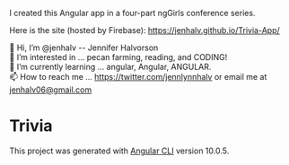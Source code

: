 I created this Angular app in a four-part ngGirls conference series. 

Here is the site (hosted by Firebase):  https://jenhalv.github.io/Trivia-App/

👋 Hi, I’m @jenhalv -- Jennifer Halvorson<br>
👀 I’m interested in ... pecan farming, reading, and CODING!<br>
🌱 I’m currently learning ... angular, Angular, ANGULAR.<br>
📫 How to reach me ... https://twitter.com/jennlynnhalv or email me at jenhalv06@gmail.com<br>

# Trivia

This project was generated with [Angular CLI](https://github.com/angular/angular-cli) version 10.0.5.

